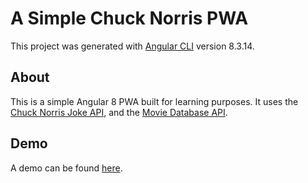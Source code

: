 # A Simple Chuck Norris PWA

This project was generated with [Angular CLI](https://github.com/angular/angular-cli) version 8.3.14.

## About 

This is a simple Angular 8 PWA built for learning purposes. It uses the [Chuck Norris Joke API](https://api.chucknorris.io/), and the [Movie Database API](https://www.themoviedb.org/). 

## Demo 

A demo can be found [here](https://dalkmania.github.io/chuck-norris-pwa/).
